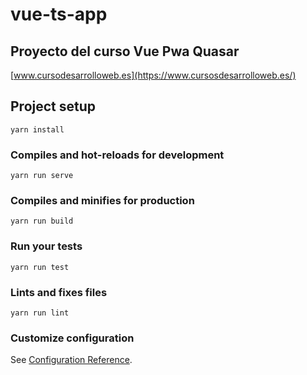 # vue-ts-app

## Proyecto del curso Vue Pwa Quasar

[www.cursodesarrolloweb.es](https://www.cursosdesarrolloweb.es/)

## Project setup

```
yarn install
```

### Compiles and hot-reloads for development

```
yarn run serve
```

### Compiles and minifies for production

```
yarn run build
```

### Run your tests

```
yarn run test
```

### Lints and fixes files

```
yarn run lint
```

### Customize configuration

See [Configuration Reference](https://cli.vuejs.org/config/).

